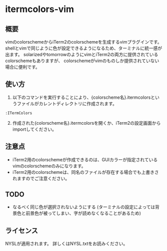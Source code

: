 itermcolors-vim
===============

## 概要
vimのcolorschemeからiTerm2のcolorschemeを生成するvimプラグインです。
shellとvimで同じように色が設定できるようになるため、ターミナルに統一感が出ます。
solarizedやtomorrowのようにvimとiTerm2の両方に提供されているcolorschemeもありますが、
colorschemeがvimのものしか提供されていない場合に便利です。


## 使い方

1. 以下のコマンドを実行することにより、{colorscheme名}.itermcolorsというファイルがカレントディレクトリに作成されます。
  ```viml
:ITermColors
  ```

2. 作成された{colorscheme名}.itermcolorsを開くか、iTerm2の設定画面からimportしてください。


## 注意点
- iTerm2用のcolorschemeが作成できるのは、GUIカラーが指定されているvimのcolorschemeのみになります。
- iTerm2用のcolorschemeは、同名のファイルが存在する場合でも上書きされますのでご注意ください。


## TODO
- なるべく同じ色が選択されないようにする
  (ターミナルの設定によっては背景色と前景色が被ってしまい、字が読めなくなることがあるため)


## ライセンス
NYSLが適用されます。
詳しくはNYSL.txtをお読みください。
